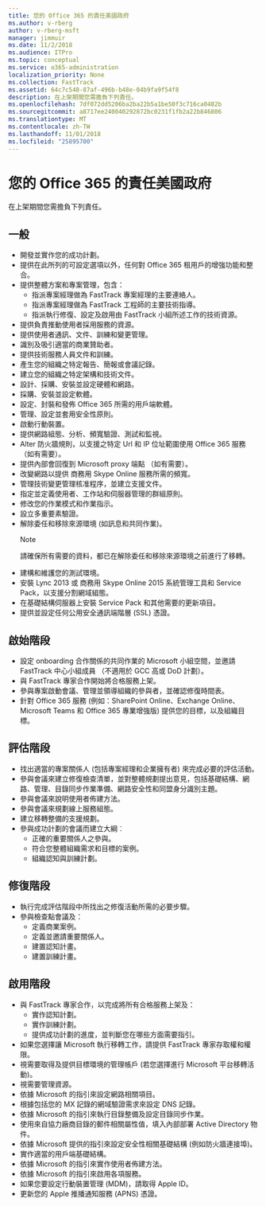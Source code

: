 ```yaml
---
title: 您的 Office 365 的責任美國政府
ms.author: v-rberg
author: v-rberg-msft
manager: jimmuir
ms.date: 11/2/2018
ms.audience: ITPro
ms.topic: conceptual
ms.service: o365-administration
localization_priority: None
ms.collection: FastTrack
ms.assetid: 64c7c548-87af-496b-b48e-04b9fa9f54f8
description: 在上架期間您需擔負下列責任。
ms.openlocfilehash: 7df072dd5206ba2ba22b5a1be50f3c716ca0482b
ms.sourcegitcommit: a8717ee240040292872bc0231f1fb2a22b846806
ms.translationtype: MT
ms.contentlocale: zh-TW
ms.lasthandoff: 11/01/2018
ms.locfileid: "25895700"
---
```

# <a name="your-responsibilities-for-office-365-us-government"></a>您的 Office 365 的責任美國政府

在上架期間您需擔負下列責任。
  
## <a name="general"></a>一般

- 開發並實作您的成功計劃。   
- 提供在此所列的可設定選項以外，任何對 Office 365 租用戶的增強功能和整合。    
- 提供整體方案和專案管理，包含：     
  - 指派專案經理做為 FastTrack 專案經理的主要連絡人。   
  - 指派專案經理做為 FastTrack 工程師的主要技術指導。  
  - 指派執行修復、設定及啟用由 FastTrack 小組所述工作的技術資源。   
- 提供負責推動使用者採用服務的資源。    
- 提供使用者通訊、文件、訓練和變更管理。    
- 識別及吸引適當的商業贊助者。     
- 提供技術服務人員文件和訓練。     
- 產生您的組織之特定報告、簡報或會議記錄。     
- 建立您的組織之特定架構和技術文件。     
- 設計、採購、安裝並設定硬體和網路。    
- 採購、安裝並設定軟體。     
- 設定、封裝和發佈 Office 365 所需的用戶端軟體。    
- 管理、設定並套用安全性原則。    
- 啟動行動裝置。    
- 提供網路組態、分析、頻寬驗證、測試和監視。 
- Alter 防火牆規則，以支援之特定 Url 和 IP 位址範圍使用 Office 365 服務 （如有需要）。
- 提供內部會回復到 Microsoft proxy 端點 （如有需要）。     
- 改變網路以提供 商務用 Skype Online 服務所需的頻寬。   
- 管理技術變更管理核准程序，並建立支援文件。    
- 指定並定義使用者、工作站和伺服器管理的群組原則。    
- 修改您的作業模式和作業指示。   
- 設立多重要素驗證。   
- 解除委任和移除來源環境 (如訊息和共同作業)。 
    > [!NOTE]
    > 請確保所有需要的資料，都已在解除委任和移除來源環境之前進行了移轉。   
- 建構和維護您的測試環境。  
- 安裝 Lync 2013 或 商務用 Skype Online 2015 系統管理工具和 Service Pack，以支援分割網域組態。    
- 在基礎結構伺服器上安裝 Service Pack 和其他需要的更新項目。     
- 提供並設定任何公用安全通訊端階層 (SSL) 憑證。 
    
## <a name="initiate-phase"></a>啟始階段

- 設定 onboarding 合作關係的共同作業的 Microsoft 小組空間，並邀請 FastTrack 中心小組成員 （不適用於 GCC 高或 DoD 計劃）。   
- 與 FastTrack 專家合作開始將合格服務上架。    
- 參與專案啟動會議、管理並領導組織的參與者，並確認修復時間表。    
- 針對 Office 365 服務 (例如：SharePoint Online、Exchange Online、Microsoft Teams 和 Office 365 專業增強版) 提供您的目標，以及組織目標。
    
## <a name="assess-phase"></a>評估階段

- 找出適當的專案關係人 (包括專案經理和企業擁有者) 來完成必要的評估活動。    
- 參與會議來建立修復檢查清單，並對整體規劃提出意見，包括基礎結構、網路、管理、目錄同步作業準備、網路安全性和同盟身分識別主題。 
- 參與會議來說明使用者佈建方法。     
- 參與會議來規劃線上服務組態。    
- 建立移轉整備的支援規劃。    
- 參與成功計劃的會議而建立大綱︰   
  - 正確的重要關係人之參與。   
  - 符合您整體組織需求和目標的案例。   
  - 組織認知與訓練計劃。
    
## <a name="remediate-phase"></a>修復階段

- 執行完成評估階段中所找出之修復活動所需的必要步驟。  
- 參與檢查點會議及：   
  - 定義商業案例。  
  - 定義並邀請重要關係人。  
  - 建置認知計畫。 
  - 建置訓練計畫。
    
## <a name="enable-phase"></a>啟用階段

- 與 FastTrack 專家合作，以完成將所有合格服務上架及：  
  - 實作認知計劃。   
  - 實作訓練計劃。   
  - 提供成功計劃的進度，並判斷您在哪些方面需要指引。  
- 如果您選擇讓 Microsoft 執行移轉工作，請提供 FastTrack 專家存取權和權限。   
- 視需要取得及提供目標環境的管理帳戶 (若您選擇進行 Microsoft 平台移轉活動)。    
- 視需要管理資源。     
- 依據 Microsoft 的指引來設定網路相關項目。    
- 根據包括您的 MX 記錄的網域驗證需求來設定 DNS 記錄。    
- 依據 Microsoft 的指引來執行目錄整備及設定目錄同步作業。   
- 使用來自協力廠商目錄的郵件相關屬性值，填入內部部署 Active Directory 物件。    
- 依據 Microsoft 提供的指引來設定安全性相關基礎結構 (例如防火牆連接埠)。    
- 實作適當的用戶端基礎結構。   
- 依據 Microsoft 的指引來實作使用者佈建方法。    
- 依據 Microsoft 的指引來啟用各項服務。    
- 如果您要設定行動裝置管理 (MDM)，請取得 Apple ID。   
- 更新您的 Apple 推播通知服務 (APNS) 憑證。
    

  


